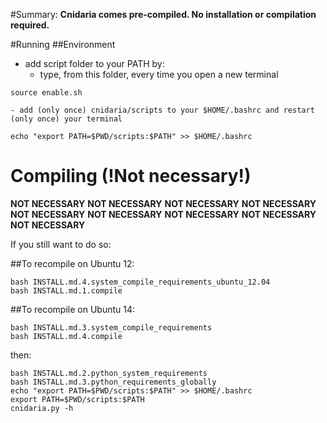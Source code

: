 #Summary:
**Cnidaria comes pre-compiled. No installation or compilation required.**




#Running
##Environment
- add script folder to your PATH by:
    - type, from this folder, every time you open a new terminal
```
source enable.sh
```

    - add (only once) cnidaria/scripts to your $HOME/.bashrc and restart (only once) your terminal
```
echo "export PATH=$PWD/scripts:$PATH" >> $HOME/.bashrc
```



# Compiling (!Not necessary!)
**NOT NECESSARY**
**NOT NECESSARY**
**NOT NECESSARY**
**NOT NECESSARY**
**NOT NECESSARY**
**NOT NECESSARY**
**NOT NECESSARY**
**NOT NECESSARY**
**NOT NECESSARY**

If you still want to do so:


##To recompile on Ubuntu 12:
```
bash INSTALL.md.4.system_compile_requirements_ubuntu_12.04
bash INSTALL.md.1.compile
```

##To recompile on Ubuntu 14:
```
bash INSTALL.md.3.system_compile_requirements
bash INSTALL.md.4.compile
```

then:
```
bash INSTALL.md.2.python_system_requirements
bash INSTALL.md.3.python_requirements_globally
echo "export PATH=$PWD/scripts:$PATH" >> $HOME/.bashrc
export PATH=$PWD/scripts:$PATH
cnidaria.py -h
```

